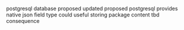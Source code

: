 postgresql database proposed updated proposed postgresql provides native json field type could useful storing package content tbd consequence